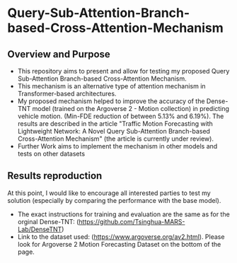 # Query-Sub-Attention-Branch-based-Cross-Attention-Mechanism

## Overview and Purpose
* This repository aims to present and allow for testing my proposed Query Sub-Attention Branch-based Cross-Attention Mechanism. 
* This mechanism is an alternative type of attention mechanism in Transformer-based architectures.
* My proposed mechanism helped to improve the accuracy of the Dense-TNT model (trained on the Argoverse 2 - Motion collection) in predicting vehicle motion. (Min-FDE reduction of between 5.13% and 6.19%). The results are described in the article "Traffic Motion Forecasting with Lightweight Network: A Novel Query Sub-Attention Branch-based Cross-Attention Mechanism" (the article is currently under review).
* Further Work aims to implement the mechanism in other models and tests on other datasets

## Results reproduction
At this point, I would like to encourage all interested parties to test my solution (especially by comparing the performance with the base model).
* The exact instructions for training and evaluation are the same as for the orginal Dense-TNT: (https://github.com/Tsinghua-MARS-Lab/DenseTNT)
* Link to the dataset used: (https://www.argoverse.org/av2.html). Please look for Argoverse 2 Motion Forecasting Dataset on the bottom of the page.

